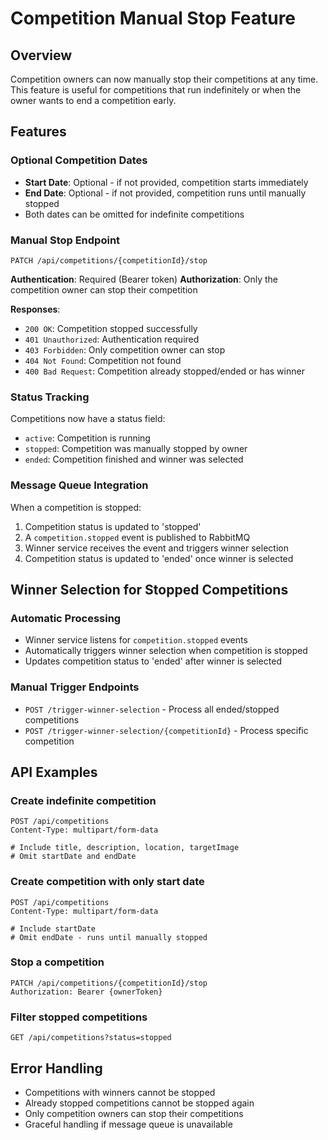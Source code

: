 # Competition Manual Stop Feature

## Overview
Competition owners can now manually stop their competitions at any time. This feature is useful for competitions that run indefinitely or when the owner wants to end a competition early.

## Features

### Optional Competition Dates
- **Start Date**: Optional - if not provided, competition starts immediately
- **End Date**: Optional - if not provided, competition runs until manually stopped
- Both dates can be omitted for indefinite competitions

### Manual Stop Endpoint
`PATCH /api/competitions/{competitionId}/stop`

**Authentication**: Required (Bearer token)
**Authorization**: Only the competition owner can stop their competition

**Responses**:
- `200 OK`: Competition stopped successfully
- `401 Unauthorized`: Authentication required
- `403 Forbidden`: Only competition owner can stop
- `404 Not Found`: Competition not found
- `400 Bad Request`: Competition already stopped/ended or has winner

### Status Tracking
Competitions now have a status field:
- `active`: Competition is running
- `stopped`: Competition was manually stopped by owner
- `ended`: Competition finished and winner was selected

### Message Queue Integration
When a competition is stopped:
1. Competition status is updated to 'stopped'
2. A `competition.stopped` event is published to RabbitMQ
3. Winner service receives the event and triggers winner selection
4. Competition status is updated to 'ended' once winner is selected

## Winner Selection for Stopped Competitions

### Automatic Processing
- Winner service listens for `competition.stopped` events
- Automatically triggers winner selection when competition is stopped
- Updates competition status to 'ended' after winner is selected

### Manual Trigger Endpoints
- `POST /trigger-winner-selection` - Process all ended/stopped competitions
- `POST /trigger-winner-selection/{competitionId}` - Process specific competition

## API Examples

### Create indefinite competition
```http
POST /api/competitions
Content-Type: multipart/form-data

# Include title, description, location, targetImage
# Omit startDate and endDate
```

### Create competition with only start date
```http
POST /api/competitions
Content-Type: multipart/form-data

# Include startDate
# Omit endDate - runs until manually stopped
```

### Stop a competition
```http
PATCH /api/competitions/{competitionId}/stop
Authorization: Bearer {ownerToken}
```

### Filter stopped competitions
```http
GET /api/competitions?status=stopped
```

## Error Handling
- Competitions with winners cannot be stopped
- Already stopped competitions cannot be stopped again
- Only competition owners can stop their competitions
- Graceful handling if message queue is unavailable
